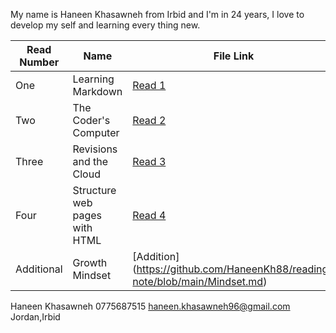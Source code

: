 

My name is Haneen Khasawneh from Irbid and I'm in 24 years, I love to develop my self and learning every thing new. 

Read Number | Name | File Link
------------ | ------------- | -------------
One | Learning Markdown | [Read 1](https://github.com/HaneenKh88/reading-note/blob/main/First-Read.md)
Two | The Coder's Computer | [Read 2](https://github.com/HaneenKh88/reading-note/blob/main/Second-Read.md)
Three | Revisions and the Cloud | [Read 3](https://github.com/HaneenKh88/reading-note/blob/main/Third-Read.md)
Four | Structure web pages with HTML | [Read 4](https://github.com/HaneenKh88/reading-note/blob/main/Fourth-Read.md)
Additional | Growth Mindset | [Addition] (https://github.com/HaneenKh88/reading-note/blob/main/Mindset.md)


Haneen Khasawneh 
0775687515
haneen.khasawneh96@gmail.com
Jordan,Irbid
